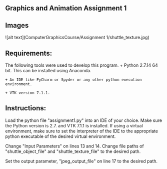 ## Graphics and Animation Assignment 1

## Images
![alt text](ComputerGraphicsCourse/Assignment 1/shuttle_texture.jpg)

## Requirements:
The following tools were used to develop this program.
    + Python 2.7.14 64 bit. This can be installed using Anaconda.
    
    + An IDE like PyCharm or Spyder or any other python execution environment. 
    
    + VTK version 7.1.1.
    
    
## Instructions:
Load the python file "assignment1.py" into an IDE of your choice. Make sure the Python version is 2.7. and VTK 7.1.1 is installed. If using a virtual environment, make sure to set the interpreter of the IDE to the appropriate python executable of the desired virtual environment.
    
Change "Input Parameters" on lines 13 and 14. Change file paths of "shuttle_object_file" and "shuttle_texture_file" to the desired path.      

Set the output parameter, "jpeg_output_file" on line 17 to the desired path.

